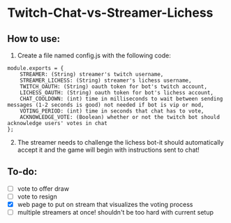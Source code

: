 # Twitch-Chat-vs-Streamer-Lichess

## How to use:

1) Create a file named config.js with the following code:
```
module.exports = {
	STREAMER: (String) streamer's twitch username,
	STREAMER_LICHESS: (String) streamer's lichess username,
	TWITCH_OAUTH: (String) oauth token for bot's twitch account,
	LICHESS_OAUTH: (String) oauth token for bot's lichess account,
	CHAT_COOLDOWN: (int) time in milliseconds to wait between sending messages (1-2 seconds is good) not needed if bot is vip or mod,
	VOTING_PERIOD: (int) time in seconds that chat has to vote,
	ACKNOWLEDGE_VOTE: (Boolean) whether or not the twitch bot should acknowledge users' votes in chat
};
```

2) The streamer needs to challenge the lichess bot-it should automatically accept it and the game will begin with instructions sent to chat!

## To-do:
 - [ ] vote to offer draw
 - [ ] vote to resign
 - [x] web page to put on stream that visualizes the voting process
 - [ ] multiple streamers at once! shouldn't be too hard with current setup